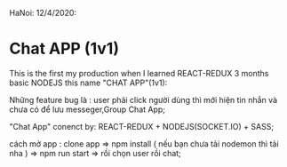 HaNoi: 12/4/2020: 
# Chat APP (1v1)
This is the first my production when I learned REACT-REDUX 3 months  basic NODEJS this name "CHAT APP"(1v1):

Những feature bug là : user phải click người dùng thì mới hiện tin nhắn và chưa có để lưu messeger,Group Chat App;


"Chat App" conenct by: REACT-REDUX + NODEJS(SOCKET.IO) + SASS;

cách mở app : clone app => npm install ( nếu bạn chưa tải nodemon thì tải nha )  => npm run start  => rồi chọn user rồi chat;


